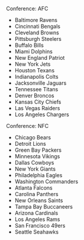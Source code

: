 Conference: AFC
- Baltimore Ravens
- Cincinnati Bengals
- Cleveland Browns
- Pittsburgh Steelers				
- Buffalo Bills
- Miami Dolphins
- New England Patriot
- New York Jets				
- Houston Texans
- Indianapolis Colts
- Jacksonville Jaguars
- Tennessee Titans				
- Denver Broncos
- Kansas City Chiefs
- Las Vegas Raiders
- Los Angeles Chargers		

Conference: NFC
- Chicago Bears
- Detroit Lions
- Green Bay Packers
- Minnesota Vikings				
- Dallas Cowboys
- New York Giants
- Philadelphia Eagles
- Washington Commanders				
- Atlanta Falcons
- Carolina Panthers
- New Orleans Saints
- Tampa Bay Buccaneers				
- Arizona Cardinals
- Los Angeles Rams
- San Francisco 49ers
- Seattle Seahawks				